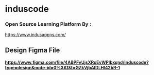 # induscode

### Open Source Learning Platform By :

https://www.indusappps.com/

## Design Figma File

#### https://www.figma.com/file/4ABPFvUjsXRoEvWPlbxqnd/induscode?type=design&node-id=0%3A1&t=GZkVjbAIDLHl42bR-1

